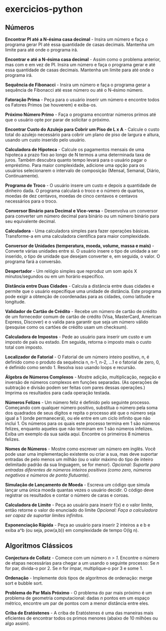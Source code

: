 # exercicios-python

## Números

**Encontrar PI até a N-ésima casa decimal** - Insira um número e faça o programa gerar PI até essa quantidade de casas decimais. Mantenha um limite para até onde o programa irá.

**Encontrar e até a N-ésima casa decimal** - Assim como o problema anterior, mas com e em vez de PI. Insira um número e faça o programa gerar e até essa quantidade de casas decimais. Mantenha um limite para até onde o programa irá.

**Sequência de Fibonacci** - Insira um número e faça o programa gerar a sequência de Fibonacci até esse número ou até o N-ésimo número.

**Fatoração Prima** - Peça para o usuário inserir um número e encontre todos os Fatores Primos (se houverem) e exiba-os.

**Próximo Número Primo** - Faça o programa encontrar números primos até que o usuário opte por parar de solicitar o próximo.

**Encontrar Custo do Azulejo para Cobrir um Piso de L x A** - Calcule o custo total do azulejo necessário para cobrir um plano de piso de largura e altura, usando um custo inserido pelo usuário.

**Calculadora de Hipoteca** - Calcule os pagamentos mensais de uma hipoteca a prazo fixo ao longo de N termos a uma determinada taxa de juros. Também descubra quanto tempo levará para o usuário pagar o empréstimo. Para maior complexidade, adicione uma opção para os usuários selecionarem o intervalo de composição (Mensal, Semanal, Diário, Continuamente).

**Programa de Troco** - O usuário insere um custo e depois a quantidade de dinheiro dada. O programa calculará o troco e o número de quartos, moedas de dez centavos, moedas de cinco centavos e centavos necessários para o troco.

**Conversor Binário para Decimal e Vice-versa** - Desenvolva um conversor para converter um número decimal para binário ou um número binário para seu equivalente decimal.

**Calculadora** - Uma calculadora simples para fazer operações básicas. Transforme-a em uma calculadora científica para maior complexidade.

**Conversor de Unidades (temperatura, moeda, volume, massa e mais)** - Converte várias unidades entre si. O usuário insere o tipo de unidade a ser inserido, o tipo de unidade que desejam converter e, em seguida, o valor. O programa fará a conversão.

**Despertador** - Um relógio simples que reproduz um som após X minutos/segundos ou em um horário específico.

**Distância entre Duas Cidades** - Calcula a distância entre duas cidades e permite que o usuário especifique uma unidade de distância. Este programa pode exigir a obtenção de coordenadas para as cidades, como latitude e longitude.

**Validador de Cartão de Crédito** - Recebe um número de cartão de crédito de um fornecedor comum de cartão de crédito (Visa, MasterCard, American Express, Discover) e o valida para garantir que seja um número válido (pesquise como os cartões de crédito usam um checksum).

**Calculadora de Impostos** - Pede ao usuário para inserir um custo e um imposto de país ou estado. Em seguida, retorna o imposto mais o custo total com imposto.

**Localizador de Fatorial** - O Fatorial de um número inteiro positivo, n, é definido como o produto da sequência n, n-1, n-2, ...1 e o fatorial de zero, 0, é definido como sendo 1. Resolva isso usando loops e recursão.

**Álgebra de Números Complexos** - Mostre adição, multiplicação, negação e inversão de números complexos em funções separadas. (As operações de subtração e divisão podem ser feitas com pares dessas operações.) Imprima os resultados para cada operação testada.

**Números Felizes** - Um número feliz é definido pelo seguinte processo. Começando com qualquer número positivo, substitua o número pela soma dos quadrados de seus dígitos e repita o processo até que o número seja igual a 1 (onde permanecerá), ou ele entre em um ciclo infinito que não inclui 1. Os números para os quais este processo termina em 1 são números felizes, enquanto aqueles que não terminam em 1 são números infelizes. Exiba um exemplo da sua saída aqui. Encontre os primeiros 8 números felizes.

**Nomes de Números** - Mostre como escrever um número em inglês. Você pode usar uma implementação existente ou criar a sua, mas deve suportar entradas de pelo menos um milhão (ou o valor máximo do tipo de inteiro delimitado padrão da sua linguagem, se for menor). _Opcional: Suporte para entradas diferentes de números inteiros positivos (como zero, números negativos e números de ponto flutuante)._

**Simulação de Lançamento de Moeda** - Escreva um código que simula lançar uma única moeda quantas vezes o usuário decidir. O código deve registrar os resultados e contar o número de caras e coroas.

**Calculadora de Limite** - Peça ao usuário para inserir f(x) e o valor limite, então retorne o valor do enunciado do limite _Opcional: Faça a calculadora ser capaz de suportar limites infinitos._

**Exponenciação Rápida** - Peça ao usuário para inserir 2 inteiros a e b e exiba a^b (ou seja, pow(a,b)) em complexidade de tempo O(lg n).

## Algoritmos Clássicos

**Conjectura de Collatz** - Comece com um número _n > 1_. Encontre o número de etapas necessárias para chegar a um usando o seguinte processo: Se _n_ for par, divida-o por 2. Se _n_ for ímpar, multiplique-o por 3 e some 1.

**Ordenação** - Implemente dois tipos de algoritmos de ordenação: merge sort e bubble sort.

**Problema do Par Mais Próximo** - O problema do par mais próximo é um problema de geometria computacional: dadas _n_ pontos em um espaço métrico, encontre um par de pontos com a menor distância entre eles.

**Criba de Eratóstenes** - A criba de Eratóstenes é uma das maneiras mais eficientes de encontrar todos os primos menores (abaixo de 10 milhões ou algo assim).

